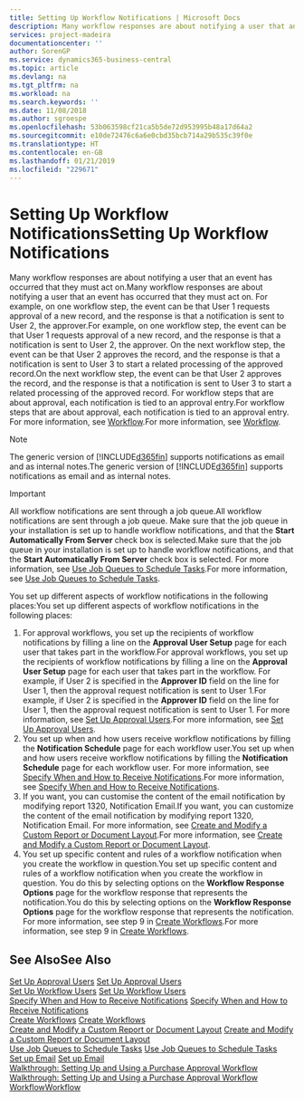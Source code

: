 ```yaml
---
title: Setting Up Workflow Notifications | Microsoft Docs
description: Many workflow responses are about notifying a user that an event has occurred that they must act on. For example, on one workflow step, the event can be that User 1 requests approval of a new record, and the response is that a notification is sent to User 2, the approver. On the next workflow step, the event can be that User 2 approves the record, and the response is that a notification is sent to User 3 to start a related processing of the approved record. For workflow steps that are about approval, each notification is tied to an approval entry.
services: project-madeira
documentationcenter: ''
author: SorenGP
ms.service: dynamics365-business-central
ms.topic: article
ms.devlang: na
ms.tgt_pltfrm: na
ms.workload: na
ms.search.keywords: ''
ms.date: 11/08/2018
ms.author: sgroespe
ms.openlocfilehash: 53b063598cf21ca5b5de72d953995b48a17d64a2
ms.sourcegitcommit: e10de72476c6a6e0cbd35bcb714a29b535c39f0e
ms.translationtype: HT
ms.contentlocale: en-GB
ms.lasthandoff: 01/21/2019
ms.locfileid: "229671"
---
```

# <a name="setting-up-workflow-notifications"></a><span data-ttu-id="c7c1b-106">Setting Up Workflow Notifications</span><span class="sxs-lookup"><span data-stu-id="c7c1b-106">Setting Up Workflow Notifications</span></span>
<span data-ttu-id="c7c1b-107">Many workflow responses are about notifying a user that an event has occurred that they must act on.</span><span class="sxs-lookup"><span data-stu-id="c7c1b-107">Many workflow responses are about notifying a user that an event has occurred that they must act on.</span></span> <span data-ttu-id="c7c1b-108">For example, on one workflow step, the event can be that User 1 requests approval of a new record, and the response is that a notification is sent to User 2, the approver.</span><span class="sxs-lookup"><span data-stu-id="c7c1b-108">For example, on one workflow step, the event can be that User 1 requests approval of a new record, and the response is that a notification is sent to User 2, the approver.</span></span> <span data-ttu-id="c7c1b-109">On the next workflow step, the event can be that User 2 approves the record, and the response is that a notification is sent to User 3 to start a related processing of the approved record.</span><span class="sxs-lookup"><span data-stu-id="c7c1b-109">On the next workflow step, the event can be that User 2 approves the record, and the response is that a notification is sent to User 3 to start a related processing of the approved record.</span></span> <span data-ttu-id="c7c1b-110">For workflow steps that are about approval, each notification is tied to an approval entry.</span><span class="sxs-lookup"><span data-stu-id="c7c1b-110">For workflow steps that are about approval, each notification is tied to an approval entry.</span></span> <span data-ttu-id="c7c1b-111">For more information, see [Workflow](across-workflow.md).</span><span class="sxs-lookup"><span data-stu-id="c7c1b-111">For more information, see [Workflow](across-workflow.md).</span></span>  

> [!NOTE]  
>  <span data-ttu-id="c7c1b-112">The generic version of [!INCLUDE[d365fin](includes/d365fin_md.md)] supports notifications as email and as internal notes.</span><span class="sxs-lookup"><span data-stu-id="c7c1b-112">The generic version of [!INCLUDE[d365fin](includes/d365fin_md.md)] supports notifications as email and as internal notes.</span></span>  

> [!IMPORTANT]  
>  <span data-ttu-id="c7c1b-113">All workflow notifications are sent through a job queue.</span><span class="sxs-lookup"><span data-stu-id="c7c1b-113">All workflow notifications are sent through a job queue.</span></span> <span data-ttu-id="c7c1b-114">Make sure that the job queue in your installation is set up to handle workflow notifications, and that the **Start Automatically From Server** check box is selected.</span><span class="sxs-lookup"><span data-stu-id="c7c1b-114">Make sure that the job queue in your installation is set up to handle workflow notifications, and that the **Start Automatically From Server** check box is selected.</span></span> <span data-ttu-id="c7c1b-115">For more information, see [Use Job Queues to Schedule Tasks](admin-job-queues-schedule-tasks.md).</span><span class="sxs-lookup"><span data-stu-id="c7c1b-115">For more information, see [Use Job Queues to Schedule Tasks](admin-job-queues-schedule-tasks.md).</span></span>

<span data-ttu-id="c7c1b-116">You set up different aspects of workflow notifications in the following places:</span><span class="sxs-lookup"><span data-stu-id="c7c1b-116">You set up different aspects of workflow notifications in the following places:</span></span>  

1.  <span data-ttu-id="c7c1b-117">For approval workflows, you set up the recipients of workflow notifications by filling a line on the **Approval User Setup** page for each user that takes part in the workflow.</span><span class="sxs-lookup"><span data-stu-id="c7c1b-117">For approval workflows, you set up the recipients of workflow notifications by filling a line on the **Approval User Setup** page for each user that takes part in the workflow.</span></span> <span data-ttu-id="c7c1b-118">For example, if User 2 is specified in the **Approver ID** field on the line for User 1, then the approval request notification is sent to User 1.</span><span class="sxs-lookup"><span data-stu-id="c7c1b-118">For example, if User 2 is specified in the **Approver ID** field on the line for User 1, then the approval request notification is sent to User 1.</span></span> <span data-ttu-id="c7c1b-119">For more information, see [Set Up Approval Users](across-how-to-set-up-approval-users.md).</span><span class="sxs-lookup"><span data-stu-id="c7c1b-119">For more information, see [Set Up Approval Users](across-how-to-set-up-approval-users.md).</span></span>  
2.  <span data-ttu-id="c7c1b-120">You set up when and how users receive workflow notifications by filling the **Notification Schedule** page for each workflow user.</span><span class="sxs-lookup"><span data-stu-id="c7c1b-120">You set up when and how users receive workflow notifications by filling the **Notification Schedule** page for each workflow user.</span></span> <span data-ttu-id="c7c1b-121">For more information, see [Specify When and How to Receive Notifications](across-how-to-specify-when-and-how-to-receive-notifications.md).</span><span class="sxs-lookup"><span data-stu-id="c7c1b-121">For more information, see [Specify When and How to Receive Notifications](across-how-to-specify-when-and-how-to-receive-notifications.md).</span></span>  
3.  <span data-ttu-id="c7c1b-122">If you want, you can customise the content of the email notification by modifying report 1320, Notification Email.</span><span class="sxs-lookup"><span data-stu-id="c7c1b-122">If you want, you can customize the content of the email notification by modifying report 1320, Notification Email.</span></span> <span data-ttu-id="c7c1b-123">For more information, see [Create and Modify a Custom Report or Document Layout](ui-how-create-custom-report-layout.md).</span><span class="sxs-lookup"><span data-stu-id="c7c1b-123">For more information, see [Create and Modify a Custom Report or Document Layout](ui-how-create-custom-report-layout.md).</span></span>  
4.  <span data-ttu-id="c7c1b-124">You set up specific content and rules of a workflow notification when you create the workflow in question.</span><span class="sxs-lookup"><span data-stu-id="c7c1b-124">You set up specific content and rules of a workflow notification when you create the workflow in question.</span></span> <span data-ttu-id="c7c1b-125">You do this by selecting options on the **Workflow Response Options** page for the workflow response that represents the notification.</span><span class="sxs-lookup"><span data-stu-id="c7c1b-125">You do this by selecting options on the **Workflow Response Options** page for the workflow response that represents the notification.</span></span> <span data-ttu-id="c7c1b-126">For more information, see step 9 in [Create Workflows](across-how-to-create-workflows.md).</span><span class="sxs-lookup"><span data-stu-id="c7c1b-126">For more information, see step 9 in [Create Workflows](across-how-to-create-workflows.md).</span></span>  

## <a name="see-also"></a><span data-ttu-id="c7c1b-127">See Also</span><span class="sxs-lookup"><span data-stu-id="c7c1b-127">See Also</span></span>  
 <span data-ttu-id="c7c1b-128">[Set Up Approval Users](across-how-to-set-up-approval-users.md) </span><span class="sxs-lookup"><span data-stu-id="c7c1b-128">[Set Up Approval Users](across-how-to-set-up-approval-users.md) </span></span>  
 <span data-ttu-id="c7c1b-129">[Set Up Workflow Users](across-how-to-set-up-workflow-users.md) </span><span class="sxs-lookup"><span data-stu-id="c7c1b-129">[Set Up Workflow Users](across-how-to-set-up-workflow-users.md) </span></span>  
 <span data-ttu-id="c7c1b-130">[Specify When and How to Receive Notifications](across-how-to-specify-when-and-how-to-receive-notifications.md) </span><span class="sxs-lookup"><span data-stu-id="c7c1b-130">[Specify When and How to Receive Notifications](across-how-to-specify-when-and-how-to-receive-notifications.md) </span></span>  
 <span data-ttu-id="c7c1b-131">[Create Workflows](across-how-to-create-workflows.md) </span><span class="sxs-lookup"><span data-stu-id="c7c1b-131">[Create Workflows](across-how-to-create-workflows.md) </span></span>  
 <span data-ttu-id="c7c1b-132">[Create and Modify a Custom Report or Document Layout](ui-how-create-custom-report-layout.md) </span><span class="sxs-lookup"><span data-stu-id="c7c1b-132">[Create and Modify a Custom Report or Document Layout](ui-how-create-custom-report-layout.md) </span></span>  
 <span data-ttu-id="c7c1b-133">[Use Job Queues to Schedule Tasks](admin-job-queues-schedule-tasks.md) </span><span class="sxs-lookup"><span data-stu-id="c7c1b-133">[Use Job Queues to Schedule Tasks](admin-job-queues-schedule-tasks.md) </span></span>  
 <span data-ttu-id="c7c1b-134">[Set up Email](admin-how-setup-email.md) </span><span class="sxs-lookup"><span data-stu-id="c7c1b-134">[Set up Email](admin-how-setup-email.md) </span></span>  
 <span data-ttu-id="c7c1b-135">[Walkthrough: Setting Up and Using a Purchase Approval Workflow](walkthrough-setting-up-and-using-a-purchase-approval-workflow.md) </span><span class="sxs-lookup"><span data-stu-id="c7c1b-135">[Walkthrough: Setting Up and Using a Purchase Approval Workflow](walkthrough-setting-up-and-using-a-purchase-approval-workflow.md) </span></span>  
 [<span data-ttu-id="c7c1b-136">Workflow</span><span class="sxs-lookup"><span data-stu-id="c7c1b-136">Workflow</span></span>](across-workflow.md)   
